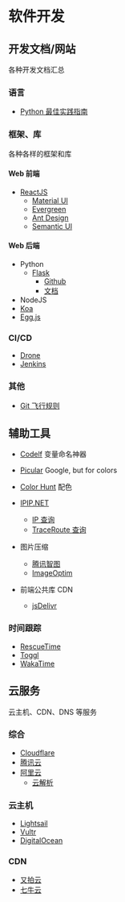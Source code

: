 <!-- TITLE: 软件开发 -->
<!-- SUBTITLE: 收藏与编程、软件开发相关的链接 -->

# 软件开发
## 开发文档/网站

各种开发文档汇总

### 语言

* [Python 最佳实践指南](https://pythonguidecn.readthedocs.io/zh/latest/)

### 框架、库

各种各样的框架和库

#### Web 前端

* [ReactJS](https://reactjs.org/docs/getting-started.html)
	* [Material UI](https://material-ui.com/)
	* [Evergreen](https://evergreen.segment.com/)
	* [Ant Design](https://ant.design/)
	* [Semantic UI](https://react.semantic-ui.com/)

#### Web 后端

* Python
	* [Flask](http://flask.pocoo.org/)
		* [Github](https://github.com/pallets/flask)
		* [文档](http://flask.pocoo.org/docs/)
* NodeJS
* [Koa](https://koajs.com)
* [Egg.js](https://eggjs.org/zh-cn/intro/)






### CI/CD

* [Drone](https://drone.io/)
* [Jenkins](https://jenkins.io/doc/)

### 其他

* [Git 飞行规则](https://github.com/k88hudson/git-flight-rules/blob/master/README_zh-CN.md)


## 辅助工具

* [Codelf](https://unbug.github.io/codelf/) 变量命名神器
* [Picular](https://picular.co/) Google, but for colors
* [Color Hunt](https://colorhunt.co/) 配色
* [IPIP.NET](https://www.ipip.net/)
	* [IP 查询](https://www.ipip.net/ip.html)
	* [TraceRoute 查询](https://tools.ipip.net/traceroute.php)
* 图片压缩
	* [腾讯智图](https://zhitu.isux.us/)
	* [ImageOptim](https://imageoptim.com/online)

* 前端公共库 CDN
	* [jsDelivr](https://www.jsdelivr.com/)

### 时间跟踪

* [RescueTime](https://www.rescuetime.com/)
* [Toggl](https://www.toggl.com/)
* [WakaTime](https://wakatime.com/)

## 云服务

云主机、CDN、DNS 等服务

### 综合

* [Cloudflare](https://www.cloudflare.com/)
* [腾讯云](https://cloud.tencent.com/)
* [阿里云](https://cn.aliyun.com/)
	* [云解析](https://wanwang.aliyun.com/domain/dns/)

### 云主机

* [Lightsail](https://lightsail.aws.amazon.com)
* [Vultr](https://www.vultr.com/)
* [DigitalOcean](https://www.digitalocean.com/)

### CDN

* [又拍云](https://www.upyun.com/)
* [七牛云](https://www.qiniu.com/)